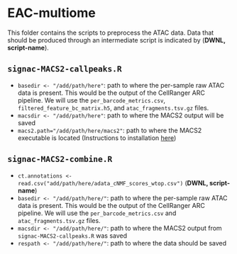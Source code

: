 # EAC-multiome

This folder contains the scripts to preprocess the ATAC data. Data that should be produced through an intermediate script is indicated by (**DWNL, script-name**). 

## `signac-MACS2-callpeaks.R`
- `basedir <- "/add/path/here"`: path to where the per-sample raw ATAC data is present. This would be the output of the CellRanger ARC pipeline. We will use the `per_barcode_metrics.csv`, `filtered_feature_bc_matrix.h5`, and `atac_fragments.tsv.gz` files.
- `macsdir <- "/add/path/here"`: path to where the MACS2 output will be saved
- `macs2.path="/add/path/here/macs2"`: path to where the MACS2 executable is located (Instructions to installation [here](https://github.com/macs3-project/MACS/wiki/Install-macs2))

## `signac-MACS2-combine.R`
- `ct.annotations <- read.csv("add/path/here/adata_cNMF_scores_wtop.csv")` (**DWNL, script-name**)
- `basedir <- "/add/path/here/"`: path to where the per-sample raw ATAC data is present. This would be the output of the CellRanger ARC pipeline. We will use the `per_barcode_metrics.csv` and `atac_fragments.tsv.gz` files.
- `macsdir <- "/add/path/here/"`: path to where the MACS2 output from `signac-MACS2-callpeaks.R` was saved
- `respath <- "/add/path/here/"`: path to where the data should be saved 
